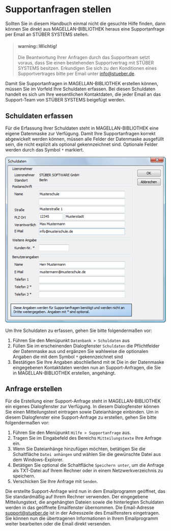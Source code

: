 # Supportanfragen stellen


Sollten Sie in diesem Handbuch einmal nicht die gesuchte Hilfe finden, dann können Sie direkt aus MAGELLAN-BIBLIOTHEK heraus eine Supportanfrage per Email an STÜBER SYSTEMS stellen.


> #### warning::Wichtig!
>
> Die Beantwortung Ihrer Anfragen durch das Supportteam setzt voraus, dass Sie einen bestehenden Supportvertrag mit STÜBER SYSTEMS besitzen. Erkundigen Sie sich zu den Konditionen eines Supportvertrages bitte per Email unter info@stueber.de.




Damit Sie Supportanfragen in MAGELLAN-BIBLIOTHEK erstellen können, müssen Sie im Vorfeld Ihre Schuldaten erfassen. Bei diesen Schuldaten handelt es sich um Ihre wesentlichen Kontaktdaten, die jeder Email an das Support-Team von STÜBER SYSTEMS beigefügt werden.


## Schuldaten erfassen


Für die Erfassung Ihrer Schuldaten steht in MAGELLAN-BIBLIOTHEK eine eigene Datenmaske zur Verfügung. Damit Ihre Supportanfragen korrekt abgewickelt werden können, müssen alle Felder der Datenmaske ausgefüllt sein, die nicht explizit als optional gekennzeichnet sind. Optionale Felder werden durch das Symbol `*` markiert.


![Im Dialogfenster `Schuldaten` geben Sie die Kontaktinformationen ein, die für die Ab-wicklung von Supportanfragen benötigt werden. ](../../assets/images/schuldaten.png)


Um Ihre Schuldaten zu erfassen, gehen Sie bitte folgendermaßen vor:


1. Führen Sie den Menüpunkt `Datenbank > Schuldaten` aus
2. Füllen Sie im erscheinenden Dialogfenster `Schuldaten` die Pflichtfelder der Datenmaske aus und ergänzen Sie wahlweise die optionalen Angaben die mit dem Symbol `*` gekennzeichnet sind
3. Bestätigen Sie Ihre Angaben abschließend mit `OK`
Die in der Datenmaske eingegebenen Kontaktdaten werden nun an Support-Anfragen, die Sie in MAGELLAN-BIBLIOTHEK erstellen, angehängt.


## Anfrage erstellen

Für die Erstellung einer Support-Anfrage steht in MAGELLAN-BIBLIOTHEK ein eigenes Dialogfenster zur Verfügung. In diesem Dialogfenster können Sie einen Mitteilungstext eintragen sowie Dateianhänge einbinden. Um in diesem Dialogfenster eine Support-Anfrage zu erstellen, gehen Sie bitte folgendermaßen vor:


1. Führen Sie den Menüpunkt `Hilfe > Supportanfrage` aus.
2. Tragen Sie im Eingabefeld des Bereichs `Mitteilungstexte` Ihre Anfrage ein.
3. Wenn Sie Dateianhänge hinzufügen möchten, betätigen Sie die Schaltfläche `Datei anhängen` und wählen Sie die gewünschte Datei aus dem Windows-Explorer.
4. Betätigen Sie optional die Schaltfläche `Speichern unter`, um die Anfrage als TXT-Datei auf Ihrem Rechner oder in einem Netzwerkverzeichnis zu speichern.
5. Verschicken Sie Ihre Anfrage mit `Senden`.


Die erstellte Support-Anfrage wird nun in dem Emailprogramm geöffnet, das Sie standardmäßig auf Ihrem Rechner verwenden. Der eingegebene Mitteilungstext, die angehängten Dateien sowie die hinterlegten Schuldaten werden in das geöffnete Emailfenster übernommen. Die Email-Adresse support@stueber.de ist in der Adresszeile des Emailfensters eingetragen. Sie können nun die übertragenen Informationen in Ihrem Emailprogramm weiter bearbeiten oder die Email direkt versenden.
